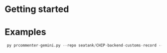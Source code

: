 # Getting started

# Examples
```python
 py prcommenter-gemini.py --repo seatank/CHIP-backend-customs-record --pr 723 --best-practices bestpractices.txt --dry-run true
```

